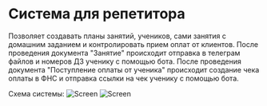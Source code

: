 # Система для репетитора
Позволяет создавать планы занятий, учеников, сами занятия с домашним заданием и контролировать прием оплат от клиентов. 
После проведения документа "Занятие" происходит отправка в телеграм файлов и номеров ДЗ ученику с помощью бота.
После проведения документа "Поступление оплаты от ученика" происходит создание чека оплаты в ФНС и отправка ссылки на чек ученику с помощью бота.

Схема системы:
![Screen](https://github.com/ariakor/Tutor_/blob/28799a9148eb9c87c75cda836a064827d5c6274e/img/Untitled%20-%20Frame%203.jpg)
![Screen](https://github.com/ariakor/Tutor_/blob/eb1cf254046669d90306a5cc4671dc194d66adc6/img/Untitled%20-%20Frame%201%20(1).jpg)
